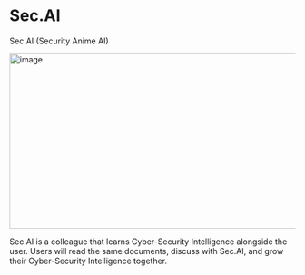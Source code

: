 # Sec.AI
Sec.AI (Security Anime AI)

<img width="550" height="310" alt="image" src="https://github.com/user-attachments/assets/6ae40b62-63f0-45e9-b5bd-9abe81bb0fef" />

Sec.AI is a colleague that learns Cyber-Security Intelligence alongside the user.
Users will read the same documents, discuss with Sec.AI, and grow their Cyber-Security Intelligence together.
